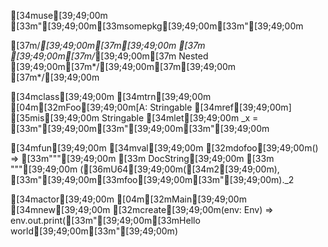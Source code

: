 [34muse[39;49;00m [33m"[39;49;00m[33msomepkg[39;49;00m[33m"[39;49;00m

[37m/*[39;49;00m[37m[39;49;00m
[37m [39;49;00m[37m/*[39;49;00m[37m Nested [39;49;00m[37m*/[39;49;00m[37m[39;49;00m
[37m*/[39;49;00m

[34mclass[39;49;00m [34mtrn[39;49;00m [04m[32mFoo[39;49;00m[A: Stringable [34mref[39;49;00m] [35mis[39;49;00m Stringable
  [34mlet[39;49;00m _x = [33m"[39;49;00m[33m\"[39;49;00m[33m"[39;49;00m

  [34mfun[39;49;00m [34mval[39;49;00m [32mdofoo[39;49;00m() =>
    [33m"""[39;49;00m
[33m    DocString[39;49;00m
[33m    """[39;49;00m
    ([36mU64[39;49;00m([34m2[39;49;00m), [33m"[39;49;00m[33mfoo[39;49;00m[33m"[39;49;00m)._2

[34mactor[39;49;00m [04m[32mMain[39;49;00m
  [34mnew[39;49;00m [32mcreate[39;49;00m(env: Env) =>
    env.out.print([33m"[39;49;00m[33mHello world[39;49;00m[33m"[39;49;00m)

